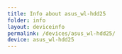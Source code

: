 ```yaml
---
title: Info about asus_wl-hdd25
folder: info
layout: deviceinfo
permalink: /devices/asus_wl-hdd25/
device: asus_wl-hdd25
---
```

